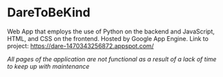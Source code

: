 # DareToBeKind
Web App that employs the use of Python on the backend and JavaScript, HTML, and CSS on the frontend. Hosted by Google App Engine.   Link to project: https://dare-1470343256872.appspot.com/

*All pages of the application are not functional as a result of a lack of time to keep up with maintenance*
